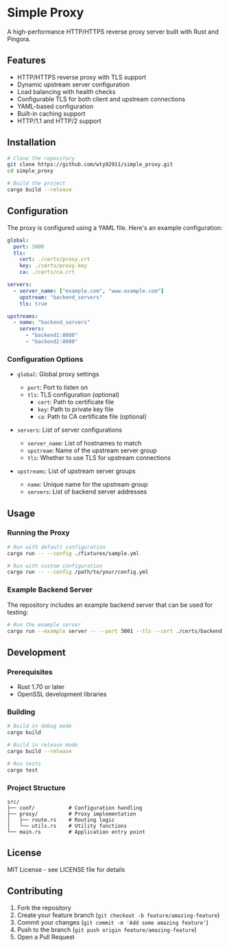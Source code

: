 # Simple Proxy

A high-performance HTTP/HTTPS reverse proxy server built with Rust and Pingora.

## Features

- HTTP/HTTPS reverse proxy with TLS support
- Dynamic upstream server configuration
- Load balancing with health checks
- Configurable TLS for both client and upstream connections
- YAML-based configuration
- Built-in caching support
- HTTP/1.1 and HTTP/2 support

## Installation

```bash
# Clone the repository
git clone https://github.com/wty92911/simple_proxy.git
cd simple_proxy

# Build the project
cargo build --release
```

## Configuration

The proxy is configured using a YAML file. Here's an example configuration:

```yaml
global:
  port: 3000
  tls:
    cert: ./certs/proxy.crt
    key: ./certs/proxy.key
    ca: ./certs/ca.crt

servers:
  - server_name: ["example.com", "www.example.com"]
    upstream: "backend_servers"
    tls: true

upstreams:
  - name: "backend_servers"
    servers:
      - "backend1:8080"
      - "backend2:8080"
```

### Configuration Options

- `global`: Global proxy settings
  - `port`: Port to listen on
  - `tls`: TLS configuration (optional)
    - `cert`: Path to certificate file
    - `key`: Path to private key file
    - `ca`: Path to CA certificate file (optional)

- `servers`: List of server configurations
  - `server_name`: List of hostnames to match
  - `upstream`: Name of the upstream server group
  - `tls`: Whether to use TLS for upstream connections

- `upstreams`: List of upstream server groups
  - `name`: Unique name for the upstream group
  - `servers`: List of backend server addresses

## Usage

### Running the Proxy

```bash
# Run with default configuration
cargo run -- --config ./fixtures/sample.yml

# Run with custom configuration
cargo run -- --config /path/to/your/config.yml
```

### Example Backend Server

The repository includes an example backend server that can be used for testing:

```bash
# Run the example server
cargo run --example server -- --port 3001 --tls --cert ./certs/backend.crt --key ./certs/backend.key
```

## Development

### Prerequisites

- Rust 1.70 or later
- OpenSSL development libraries

### Building

```bash
# Build in debug mode
cargo build

# Build in release mode
cargo build --release

# Run tests
cargo test
```

### Project Structure

```
src/
├── conf/           # Configuration handling
├── proxy/          # Proxy implementation
│   ├── route.rs    # Routing logic
│   └── utils.rs    # Utility functions
└── main.rs         # Application entry point
```

## License

MIT License - see LICENSE file for details

## Contributing

1. Fork the repository
2. Create your feature branch (`git checkout -b feature/amazing-feature`)
3. Commit your changes (`git commit -m 'Add some amazing feature'`)
4. Push to the branch (`git push origin feature/amazing-feature`)
5. Open a Pull Request

